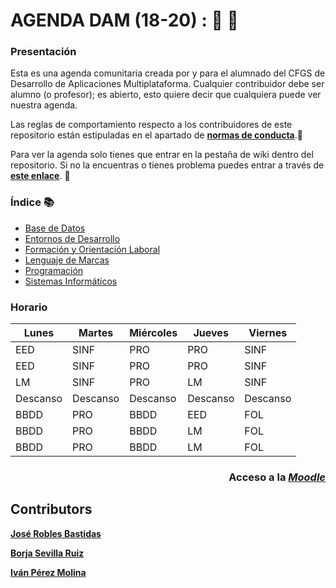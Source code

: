 # AGENDA DAM (18-20) : :notebook_with_decorative_cover:  :pencil:
 ### Presentación
Esta es una agenda comunitaria creada por y para el alumnado del CFGS de Desarrollo de Aplicaciones Multiplataforma.
  Cualquier contribuidor debe ser alumno (o profesor); es abierto, esto quiere decir que cualquiera puede ver nuestra agenda.
 
 Las reglas de comportamiento respecto a los contribuidores de este repositorio están estipuladas en el apartado de [**normas de conducta**](https://github.com/Jose-Robles/AGENDA_DAM_18-20/blob/master/CODE_OF_CONDUCT.md).:straight_ruler:
 
 Para ver la agenda solo tienes que entrar en la pestaña de wiki dentro del repositorio. Si no la encuentras o tienes problema puedes entrar a través de [**este enlace**](https://github.com/Jose-Robles/AGENDA_DAM_18-20/wiki). :open_file_folder:
 
 ### Índice :books:
 * [Base de Datos](https://github.com/Jose-Robles/AGENDA_DAM_18-20/wiki/Base-De-Datos)
 * [Entornos de Desarrollo](https://github.com/Jose-Robles/AGENDA_DAM_18-20/wiki/Entornos-de-Desarrollo)
 * [Formación y Orientación Laboral](https://github.com/Jose-Robles/AGENDA_DAM_18-20/wiki/Formaci%C3%B3n-y-Orientaci%C3%B3n-Laboral)
 * [Lenguaje de Marcas](https://github.com/Jose-Robles/AGENDA_DAM_18-20/wiki/Lenguaje-de-Marcas)
 * [Programación](https://github.com/Jose-Robles/AGENDA_DAM_18-20/wiki/Programaci%C3%B3n)
 * [Sistemas Informáticos](https://github.com/Jose-Robles/AGENDA_DAM_18-20/wiki/Sistemas-Inform%C3%A1ticos)
 
 ### Horario
 | Lunes  | Martes | Miércoles | Jueves | Viernes |
 | ------------- | ------------- | ------------- | ------------- | ------------- |
 | EED  | SINF  | PRO  | PRO  | SINF  |
 | EED  | SINF  | PRO  | PRO  | SINF  |
 | LM  | SINF  | PRO  | LM  | SINF  |
 | Descanso  | Descanso  | Descanso  | Descanso  | Descanso  |
 | BBDD  | PRO  | BBDD  | EED  | FOL  |
 | BBDD  | PRO  | BBDD  | LM  | FOL  |
 | BBDD  | PRO  | BBDD  | LM  | FOL  |
 
 
 ### <p align="right"><Strong>Acceso a la [*Moodle*](http://iescampanillas.com/moodle/login/index.php)</Strong></p>
 
 ## Contributors
 
 [**José Robles Bastidas**](https://github.com/Jose-Robles)
 
 [**Borja Sevilla Ruiz**](https://github.com/bsevrui)
 
 [**Iván Pérez Molina**](https://github.com/ivanperezmolina)
